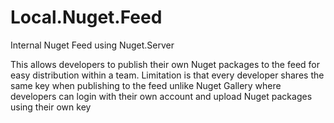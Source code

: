 # Local.Nuget.Feed
Internal Nuget Feed using Nuget.Server

This allows developers to publish their own Nuget packages to the feed for easy distribution within a team.
Limitation is that every developer shares the same key when publishing to the feed unlike Nuget Gallery where developers can login with their own account and upload Nuget packages using their own key
